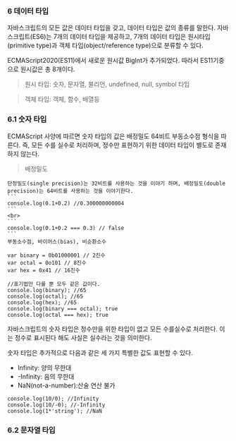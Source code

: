 ### 6 데이터 타입

자바스크립트의 모든 값은 데이터 타입을 갖고, 데이터 타입은 값의 종류를 말한다. 자바스크립트(ES6)는 7개의 데이터 타입을 제공하고, 7개의 데이터 타입은 원시타입(primitive type)과 객체 타입(object/reference type)으로 분류할 수 있다.

ECMAScript2020(ES11)에서 새로운 원시값 BigInt가 추가되었다. 따라서 ES11기중으로 원시값은 총 8개이다.

> 원시 타입: 숫자, 문자열, 불리언, undefined, null, symbol 타입

> 객체 타입: 객체, 함수, 배열등

### 6.1 숫자 타입

ECMAScript 사양에 따르면 숫자 타입의 값은 배정밀도 64비트 부동소수점 형식을 따른다. 즉, 모든 수를 실수로 처리하며, 정수만 표현하기 위한 데이터 타입이 별도로 존재하지 않는다.

> 배정밀도 <br>

    단정밀도(single precision)는 32비트를 사용하는 것을 이야기 하며, 배정밀도(double precision)는 64비트를 사용하는 것을 이야기한다.
    ```
    console.log(0.1+0.2) //0.300000000004
    ```
    <br>
    ```
    console.log(0.1+0.2 === 0.3) // false
    ```
    부동소수점, 바이어스(bias), 비순환소수

```
var binary = 0b01000001 // 2진수
var octal = 0o101 // 8진수
var hex = 0x41 // 16진수

//표기법만 다를 뿐 모두 같은 값이다.
console.log(binary); //65
console.log(octal); //65
console.log(hex); //65
console.log(binary === octal); true
console.log(octal === hex); true
```

자바스크립트의 숫자 타입은 정수만을 위한 타입이 없고 모든 수를실수로 처리한다. 이는 정수로 표시된다 해도 사실은 실수라는 것을 의미한다.

숫자 타입은 추가적으로 다음과 같은 세 가지 특별한 값도 표현할 수 있다.

- Infinity: 양의 무한대
- -Infinity: 음의 무한대
- NaN(not-a-number):산술 연산 불가

```
console.log(10/0); //Infinity
console.log(10/-0); //-Infinity
console.log(1*'string'); //NaN
```

### 6.2 문자열 타입
